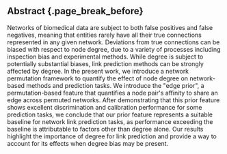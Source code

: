 ## Abstract {.page_break_before}

Networks of biomedical data are subject to both false positives and false negatives, meaning that entities rarely have all their true connections represented in any given network.
Deviations from true connections can be biased with respect to node degree, due to a variety of processes including inspection bias and experimental methods.
While degree is subject to potentially substantial biases, link prediction methods can be strongly affected by degree.
In the present work, we introduce a network permutation framework to quantify the effect of node degree on network-based methods and prediction tasks.
We introduce the "edge prior", a permutation-based feature that quantifies a node pair's affinity to share an edge across permuted networks.
After demonstrating that this prior feature shows excellent discrimination and calibration performance for some prediction tasks, we conclude that our prior feature represents a suitable baseline for network link prediction tasks, as performance exceeding the baseline is attributable to factors other than degree alone.
Our results highlight the importance of degree for link prediction and provide a way to account for its effects when degree bias may be present.
